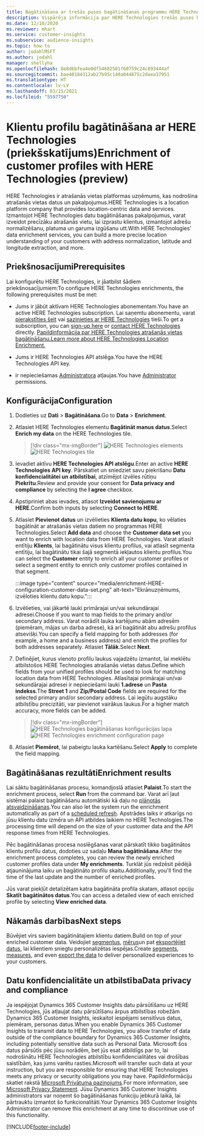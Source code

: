 ```yaml
---
title: Bagātināšana ar trešās puses bagātināšanas programmu HERE Technologies
description: Vispārēja informācija par HERE Technologies trešās puses bagātināšanu.
ms.date: 12/10/2020
ms.reviewer: mhart
ms.service: customer-insights
ms.subservice: audience-insights
ms.topic: how-to
author: jodahlMSFT
ms.author: jodahl
manager: shellyha
ms.openlocfilehash: 8e8d6bfea4e0df54682501f60759c24c893444af
ms.sourcegitcommit: bae40184312ab27b95c140a044875c2daea37951
ms.translationtype: HT
ms.contentlocale: lv-LV
ms.lasthandoff: 03/15/2021
ms.locfileid: "5597750"
---
```

# <a name="enrichment-of-customer-profiles-with-here-technologies-preview"></a><span data-ttu-id="b103c-103">Klientu profilu bagātināšana ar HERE Technologies (priekšskatījums)</span><span class="sxs-lookup"><span data-stu-id="b103c-103">Enrichment of customer profiles with HERE Technologies (preview)</span></span>

<span data-ttu-id="b103c-104">HERE Technologies ir atrašanās vietas platformas uzņēmums, kas nodrošina atrašanās vietas datus un pakalpojumus.</span><span class="sxs-lookup"><span data-stu-id="b103c-104">HERE Technologies is a location platform company that provides location-centric data and services.</span></span> <span data-ttu-id="b103c-105">Izmantojot HERE Technologies datu bagātināšanas pakalpojumus, varat izveidot precīzāku atrašanās vietu, lai izprastu klientus, izmantojot adrešu normalizēšanu, platuma un garuma izgūšanu utt.</span><span class="sxs-lookup"><span data-stu-id="b103c-105">With HERE Technologies' data enrichment services, you can build a more precise location understanding of your customers with address normalization, latitude and longitude extraction, and more.</span></span>

## <a name="prerequisites"></a><span data-ttu-id="b103c-106">Priekšnosacījumi</span><span class="sxs-lookup"><span data-stu-id="b103c-106">Prerequisites</span></span>

<span data-ttu-id="b103c-107">Lai konfigurētu HERE Technologies, ir jāatbilst šādiem priekšnosacījumiem:</span><span class="sxs-lookup"><span data-stu-id="b103c-107">To configure HERE Technologies enrichments, the following prerequisites must be met:</span></span>

- <span data-ttu-id="b103c-108">Jums ir jābūt aktīvam HERE Technologies abonementam.</span><span class="sxs-lookup"><span data-stu-id="b103c-108">You have an active HERE Technologies subscription.</span></span> <span data-ttu-id="b103c-109">Lai saņemtu abonementu, varat [pierakstīties šeit](https://developer.here.com/sign-up?utm_medium=referral&utm_source=Microsoft-Dynamics-CI&create=Freemium-Basic) vai [sazinieties ar HERE Technologies](https://developer.here.com/help?utm_medium=referral&utm_source=Microsoft-Dynamics-CI#how-can-we-help-you) tieši.</span><span class="sxs-lookup"><span data-stu-id="b103c-109">To get a subscription, you can [sign-up here](https://developer.here.com/sign-up?utm_medium=referral&utm_source=Microsoft-Dynamics-CI&create=Freemium-Basic) or [contact HERE Technologies](https://developer.here.com/help?utm_medium=referral&utm_source=Microsoft-Dynamics-CI#how-can-we-help-you) directly.</span></span> [<span data-ttu-id="b103c-110">Papildinformācija par HERE Technologies atrašanās vietas bagātināšanu.</span><span class="sxs-lookup"><span data-stu-id="b103c-110">Learn more about HERE Technologies Location Enrichment.</span></span>](https://developer.here.com/location-enrichment?cid=Dev-MicrosoftDynamics-DB-0-Dev-&utm_source=MicrosoftDynamics&utm_medium=referral&utm_campaign=Online_Dev_ReferralMicrosoft)

- <span data-ttu-id="b103c-111">Jums ir HERE Technologies API atslēga.</span><span class="sxs-lookup"><span data-stu-id="b103c-111">You have the HERE Technologies API key.</span></span>

- <span data-ttu-id="b103c-112">ir nepieciešamas [Administratora](permissions.md#administrator) atļaujas.</span><span class="sxs-lookup"><span data-stu-id="b103c-112">You have [Administrator](permissions.md#administrator) permissions.</span></span>

## <a name="configuration"></a><span data-ttu-id="b103c-113">Konfigurācija</span><span class="sxs-lookup"><span data-stu-id="b103c-113">Configuration</span></span>

1. <span data-ttu-id="b103c-114">Dodieties uz **Dati** > **Bagātināšana**.</span><span class="sxs-lookup"><span data-stu-id="b103c-114">Go to **Data** > **Enrichment**.</span></span>

1. <span data-ttu-id="b103c-115">Atlasiet HERE Technologies elementu **Bagātināt manus datus**.</span><span class="sxs-lookup"><span data-stu-id="b103c-115">Select **Enrich my data** on the HERE Technologies tile.</span></span>

   > [!div class="mx-imgBorder"]
   > <span data-ttu-id="b103c-116">![HERE Technologies elements](media/HERE-tile.png "HERE Technologies elements")</span><span class="sxs-lookup"><span data-stu-id="b103c-116">![HERE Technologies tile](media/HERE-tile.png "HERE Technologies tile")</span></span>

1. <span data-ttu-id="b103c-117">Ievadiet aktīvu **HERE Technologies API atslēgu**.</span><span class="sxs-lookup"><span data-stu-id="b103c-117">Enter an active **HERE Technologies API key**.</span></span> <span data-ttu-id="b103c-118">Pārskatiet un sniedziet savu piekrišanu **Datu konfidencialitātei un atbilstībai**, atzīmējot izvēles rūtiņu **Piekrītu**.</span><span class="sxs-lookup"><span data-stu-id="b103c-118">Review and provide your consent for **Data privacy and compliance** by selecting the **I agree** checkbox.</span></span> 

1. <span data-ttu-id="b103c-119">Apstipriniet abas ievades, atlasot **Izveidot savienojumu ar HERE**.</span><span class="sxs-lookup"><span data-stu-id="b103c-119">Confirm both inputs by selecting **Connect to HERE**.</span></span>

1.  <span data-ttu-id="b103c-120">Atlasiet **Pievienot datus** un izvēlieties **Klienta datu kopu**, ko vēlaties bagātināt ar atrašanās vietas datiem no programmas HERE Technologies.</span><span class="sxs-lookup"><span data-stu-id="b103c-120">Select **Add data** and choose the **Customer data set** you want to enrich with location data from HERE Technologies.</span></span> <span data-ttu-id="b103c-121">Varat atlasīt entītiju **Klients**, lai bagātinātu visus klientu profilus, vai atlasīt segmenta entītiju, lai bagātinātu tikai šajā segmentā iekļautos klientu profilus.</span><span class="sxs-lookup"><span data-stu-id="b103c-121">You can select the **Customer** entity to enrich all your customer profiles or select a segment entity to enrich only customer profiles contained in that segment.</span></span>

    :::image type="content" source="media/enrichment-HERE-configuration-customer-data-set.png" alt-text="Ekrānuzņēmums, izvēloties klientu datu kopu.":::

1. <span data-ttu-id="b103c-123">Izvēlieties, vai jākartē lauki primārajai un/vai sekundārajai adresei.</span><span class="sxs-lookup"><span data-stu-id="b103c-123">Choose if you want to map fields to the primary and/or secondary address.</span></span> <span data-ttu-id="b103c-124">Varat norādīt lauka kartējumu abām adresēm (piemēram, mājas un darba adrese), kā arī bagātināt abu adrešu profilus atsevišķi.</span><span class="sxs-lookup"><span data-stu-id="b103c-124">You can specify a field mapping for both addresses (for example, a home and a business address) and enrich the profiles for both addresses separately.</span></span> <span data-ttu-id="b103c-125">Atlasiet **Tālāk**.</span><span class="sxs-lookup"><span data-stu-id="b103c-125">Select **Next**.</span></span>

1. <span data-ttu-id="b103c-126">Definējiet, kurus vienoto profilu laukus vajadzētu izmantot, lai meklētu atbilstošos HERE Technologies atrašanās vietas datus.</span><span class="sxs-lookup"><span data-stu-id="b103c-126">Define which fields from your unified profiles should be used to look for matching location data from HERE Technologies.</span></span> <span data-ttu-id="b103c-127">Atlasītajai primārajai un/vai sekundārajai adresei ir nepieciešami lauki **1.adrese** un **Pasta indekss**.</span><span class="sxs-lookup"><span data-stu-id="b103c-127">The **Street 1** and **Zip/Postal Code** fields are required for the selected primary and/or secondary address.</span></span> <span data-ttu-id="b103c-128">Lai iegūtu augstāku atbilstību precizitāti, var pievienot vairākus laukus.</span><span class="sxs-lookup"><span data-stu-id="b103c-128">For a higher match accuracy, more fields can be added.</span></span>

   > [!div class="mx-imgBorder"]
   > <span data-ttu-id="b103c-129">![HERE Technologies bagātināšanas konfigurācijas lapa](media/enrichment-HERE-configuration.png "HERE Technologies bagātināšanas konfigurācijas lapa")</span><span class="sxs-lookup"><span data-stu-id="b103c-129">![HERE Technologies enrichment configuration page](media/enrichment-HERE-configuration.png "HERE Technologies enrichment configuration page")</span></span>

1. <span data-ttu-id="b103c-130">Atlasiet **Piemērot**, lai pabeigtu lauka kartēšanu.</span><span class="sxs-lookup"><span data-stu-id="b103c-130">Select **Apply** to complete the field mapping.</span></span>

## <a name="enrichment-results"></a><span data-ttu-id="b103c-131">Bagātināšanas rezultāti</span><span class="sxs-lookup"><span data-stu-id="b103c-131">Enrichment results</span></span>

<span data-ttu-id="b103c-132">Lai sāktu bagātināšanas procesu, komandjoslā atlasiet **Palaist**.</span><span class="sxs-lookup"><span data-stu-id="b103c-132">To start the enrichment process, select **Run** from the command bar.</span></span> <span data-ttu-id="b103c-133">Varat arī ļaut sistēmai palaist bagātināšanu automātiski kā daļu no [plānotās atsvaidzināšanas](system.md#schedule-tab).</span><span class="sxs-lookup"><span data-stu-id="b103c-133">You can also let the system run the enrichment automatically as part of a [scheduled refresh](system.md#schedule-tab).</span></span> <span data-ttu-id="b103c-134">Apstrādes laiks ir atkarīgs no jūsu klientu datu izmēra un API atbildes laikiem no HERE Technologies.</span><span class="sxs-lookup"><span data-stu-id="b103c-134">The processing time will depend on the size of your customer data and the API response times from HERE Technologies.</span></span>

<span data-ttu-id="b103c-135">Pēc bagātināšanas procesa noslēgšanas varat pārskatīt tikko bagātinātos klientu profilu datus, dodoties uz sadaļu **Mana bagātināšana**.</span><span class="sxs-lookup"><span data-stu-id="b103c-135">After the enrichment process completes, you can review the newly enriched customer profiles data under **My enrichments**.</span></span> <span data-ttu-id="b103c-136">Turklāt jūs redzēsit pēdējā atjauninājuma laiku un bagātināto profilu skaitu.</span><span class="sxs-lookup"><span data-stu-id="b103c-136">Additionally, you'll find the time of the last update and the number of enriched profiles.</span></span>

<span data-ttu-id="b103c-137">Jūs varat piekļūt detalizētam katra bagātināta profila skatam, atlasot opciju **Skatīt bagātinātos datus**.</span><span class="sxs-lookup"><span data-stu-id="b103c-137">You can access a detailed view of each enriched profile by selecting **View enriched data**.</span></span>

## <a name="next-steps"></a><span data-ttu-id="b103c-138">Nākamās darbības</span><span class="sxs-lookup"><span data-stu-id="b103c-138">Next steps</span></span>

<span data-ttu-id="b103c-139">Būvējiet virs saviem bagātinātajiem klientu datiem.</span><span class="sxs-lookup"><span data-stu-id="b103c-139">Build on top of your enriched customer data.</span></span> <span data-ttu-id="b103c-140">Veidojiet [segmentus](segments.md), [mērus](measures.md)un pat [eksportējiet datus](export-destinations.md), lai klientiem sniegtu personalizētas iespējas.</span><span class="sxs-lookup"><span data-stu-id="b103c-140">Create [segments](segments.md), [measures](measures.md), and even [export the data](export-destinations.md) to deliver personalized experiences to your customers.</span></span>

## <a name="data-privacy-and-compliance"></a><span data-ttu-id="b103c-141">Datu konfidencialitāte un atbilstība</span><span class="sxs-lookup"><span data-stu-id="b103c-141">Data privacy and compliance</span></span>

<span data-ttu-id="b103c-142">Ja iespējojat Dynamics 365 Customer Insights datu pārsūtīšanu uz HERE Technologies, jūs atļaujat datu pārsūtīšanu ārpus atbilstības robežām Dynamics 365 Customer Insights, ieskaitot iespējami sensitīvus datus, piemēram, personas datus.</span><span class="sxs-lookup"><span data-stu-id="b103c-142">When you enable Dynamics 365 Customer Insights to transmit data to HERE Technologies, you allow transfer of data outside of the compliance boundary for Dynamics 365 Customer Insights, including potentially sensitive data such as Personal Data.</span></span> <span data-ttu-id="b103c-143">Microsoft šos datus pārsūtīs pēc jūsu norādēm, bet jūs esat atbildīgs par to, lai nodrošinātu HERE Technologies atbilstību konfidencialitātes vai drošības saistībām, kas jums varētu rasties.</span><span class="sxs-lookup"><span data-stu-id="b103c-143">Microsoft will transfer such data at your instruction, but you are responsible for ensuring that HERE Technologies meets any privacy or security obligations you may have.</span></span> <span data-ttu-id="b103c-144">Papildinformāciju skatiet rakstā [Microsoft Privātuma paziņojums](https://go.microsoft.com/fwlink/?linkid=396732).</span><span class="sxs-lookup"><span data-stu-id="b103c-144">For more information, see [Microsoft Privacy Statement](https://go.microsoft.com/fwlink/?linkid=396732).</span></span>
<span data-ttu-id="b103c-145">Jūsu Dynamics 365 Customer Insights administrators var noņemt šo bagātināšanas funkciju jebkurā laikā, lai pārtrauktu izmantot šo funkcionalitāti.</span><span class="sxs-lookup"><span data-stu-id="b103c-145">Your Dynamics 365 Customer Insights Administrator can remove this enrichment at any time to discontinue use of this functionality.</span></span>


[!INCLUDE[footer-include](../includes/footer-banner.md)]
